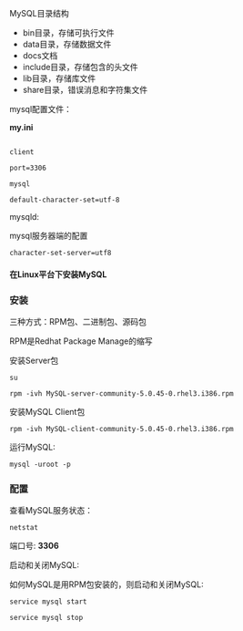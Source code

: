 MySQL目录结构

- bin目录，存储可执行文件
- data目录，存储数据文件
- docs文档
- include目录，存储包含的头文件
- lib目录，存储库文件
- share目录，错误消息和字符集文件

mysql配置文件：

**my.ini**

```

client

port=3306

mysql

default-character-set=utf-8

```


mysqld:


mysql服务器端的配置

```
character-set-server=utf8
```




#### 在Linux平台下安装MySQL

### 安装


三种方式：RPM包、二进制包、源码包

RPM是Redhat Package Manage的缩写

安装Server包

```{} 
su

rpm -ivh MySQL-server-community-5.0.45-0.rhel3.i386.rpm
```

安装MySQL Client包


```{}
rpm -ivh MySQL-client-community-5.0.45-0.rhel3.i386.rpm

```

运行MySQL:

```{}
mysql -uroot -p
```


### 配置

查看MySQL服务状态：

```{}
netstat 
```
端口号: **3306**

启动和关闭MySQL:

如何MySQL是用RPM包安装的，则启动和关闭MySQL:

```{}
service mysql start 
```


```{}
service mysql stop
```

